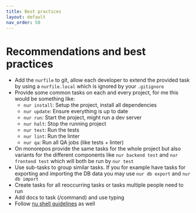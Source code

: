 ```yaml
---
title: Best practices
layout: default
nav_order: 50
---
```


# Recommendations and best practices

* Add the `nurfile` to git, allow each developer to extend the provided task by using a `nurfile.local` which
  is ignored by your `.gitignore`
* Provide some common tasks on each and every project, for me this would be something like:
    - `nur install`: Setup the project, install all dependencies
    - `nur update`: Ensure everything is up to date
    - `nur run`: Start the project, might run a dev server
    - `nur halt`: Stop the running project
    - `nur test`: Run the tests
    - `nur lint`: Run the linter
    - `nur qa`: Run all QA jobs (like tests + linter)
* On monorepos provide the same tasks for the whole project but also variants for the different components like
  `nur backend test` and `nur frontend test` which will both be run by `nur test`
* Use sub-tasks to group similar tasks. If you for example have tasks for exporting and importing the DB data
  you may use `nur db export` and `nur db import`
* Create tasks for all reoccurring tasks or tasks multiple people need to run
* Add docs to task (/command) and use typing
* Follow [nu shell guidelines](https://www.nushell.sh/book/style_guide.html) as well
